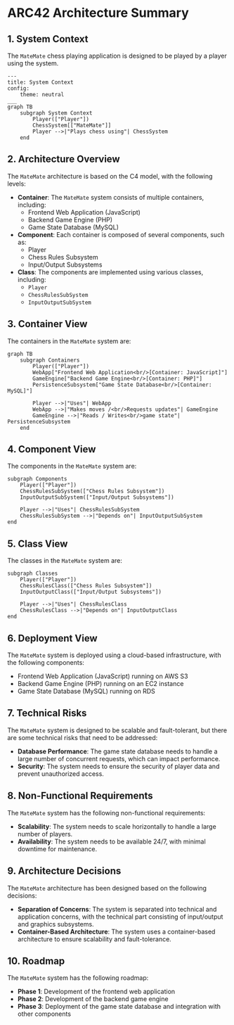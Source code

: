 **ARC42 Architecture Summary**
=====================================

**1. System Context**
--------------------

The `MateMate` chess playing application is designed to be played by a player using the system.

```mermaid
---
title: System Context
config:
    theme: neutral
___
graph TB
    subgraph System Context
        Player(["Player"])
        ChessSystem[["MateMate"]]
        Player -->|"Plays chess using"| ChessSystem
    end
```

**2. Architecture Overview**
---------------------------

The `MateMate` architecture is based on the C4 model, with the following levels:

*   **Container**: The `MateMate` system consists of multiple containers, including:
    *   Frontend Web Application (JavaScript)
    *   Backend Game Engine (PHP)
    *   Game State Database (MySQL)
*   **Component**: Each container is composed of several components, such as:
    *   Player
    *   Chess Rules Subsystem
    *   Input/Output Subsystems
*   **Class**: The components are implemented using various classes, including:
    *   `Player`
    *   `ChessRulesSubSystem`
    *   `InputOutputSubSystem`

**3. Container View**
---------------------

The containers in the `MateMate` system are:

```mermaid
graph TB
    subgraph Containers
        Player(["Player"])
        WebApp["Frontend Web Application<br/>[Container: JavaScript]"]
        GameEngine["Backend Game Engine<br/>[Container: PHP]"]
        PersistenceSubsystem["Game State Database<br/>[Container: MySQL]"]

        Player -->|"Uses"| WebApp
        WebApp -->|"Makes moves /<br/>Requests updates"| GameEngine
        GameEngine -->|"Reads / Writes<br/>game state"| PersistenceSubsystem
    end
```

**4. Component View**
---------------------

The components in the `MateMate` system are:

```mermaid
subgraph Components
    Player(["Player"])
    ChessRulesSubSystem(["Chess Rules Subsystem"])
    InputOutputSubSystem(["Input/Output Subsystems"])

    Player -->|"Uses"| ChessRulesSubSystem
    ChessRulesSubSystem -->|"Depends on"| InputOutputSubSystem
end
```

**5. Class View**
-----------------

The classes in the `MateMate` system are:

```mermaid
subgraph Classes
    Player(["Player"])
    ChessRulesClass(["Chess Rules Subsystem"])
    InputOutputClass(["Input/Output Subsystems"])

    Player -->|"Uses"| ChessRulesClass
    ChessRulesClass -->|"Depends on"| InputOutputClass
end
```

**6. Deployment View**
----------------------

The `MateMate` system is deployed using a cloud-based infrastructure, with the following components:

*   Frontend Web Application (JavaScript) running on AWS S3
*   Backend Game Engine (PHP) running on an EC2 instance
*   Game State Database (MySQL) running on RDS

**7. Technical Risks**
---------------------

The `MateMate` system is designed to be scalable and fault-tolerant, but there are some technical risks that need to be addressed:

*   **Database Performance**: The game state database needs to handle a large number of concurrent requests, which can impact performance.
*   **Security**: The system needs to ensure the security of player data and prevent unauthorized access.

**8. Non-Functional Requirements**
--------------------------------

The `MateMate` system has the following non-functional requirements:

*   **Scalability**: The system needs to scale horizontally to handle a large number of players.
*   **Availability**: The system needs to be available 24/7, with minimal downtime for maintenance.

**9. Architecture Decisions**
---------------------------

The `MateMate` architecture has been designed based on the following decisions:

*   **Separation of Concerns**: The system is separated into technical and application concerns, with the technical part consisting of input/output and graphics subsystems.
*   **Container-Based Architecture**: The system uses a container-based architecture to ensure scalability and fault-tolerance.

**10. Roadmap**
----------------

The `MateMate` system has the following roadmap:

*   **Phase 1**: Development of the frontend web application
*   **Phase 2**: Development of the backend game engine
*   **Phase 3**: Deployment of the game state database and integration with other components
